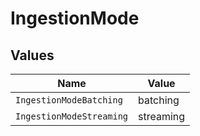 # IngestionMode


## Values

| Name                     | Value                    |
| ------------------------ | ------------------------ |
| `IngestionModeBatching`  | batching                 |
| `IngestionModeStreaming` | streaming                |